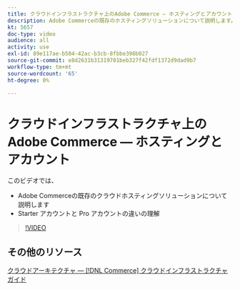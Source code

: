```yaml
---
title: クラウドインフラストラクチャ上のAdobe Commerce — ホスティングとアカウント
description: Adobe Commerceの既存のホスティングソリューションについて説明しま​す。 Starter アカウントと Pro アカウントの違いを理解しま​す。
kt: 5657
doc-type: video
audience: all
activity: use
exl-id: 89e117ae-b504-42ac-b3cb-8fbbe398b027
source-git-commit: e8d2631b31319701beb327f42fdf1372d9dad9b7
workflow-type: tm+mt
source-wordcount: '65'
ht-degree: 0%

---
```


# クラウドインフラストラクチャ上のAdobe Commerce — ホスティングとアカウント

このビデオでは、

- Adobe Commerceの既存のクラウドホスティングソリューションにつ&#x200B;いて説明します
- Starter アカウントと Pro アカウントの違いの理解&#x200B;

>[!VIDEO](https://video.tv.adobe.com/v/35813?quality=12&learn=on)

## その他のリソース

[クラウドアーキテクチャ — [!DNL Commerce] クラウドインフラストラクチャガイド](https://experienceleague.adobe.com/docs/commerce-cloud-service/user-guide/architecture/cloud-architecture.html)
